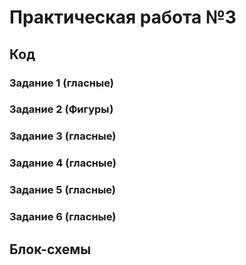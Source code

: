 # Практическая работа №3

## Код

### Задание 1 (гласные)

### Задание 2 (Фигуры)

### Задание 3 (гласные)

### Задание 4 (гласные)

### Задание 5 (гласные)

### Задание 6 (гласные)

## Блок-схемы
